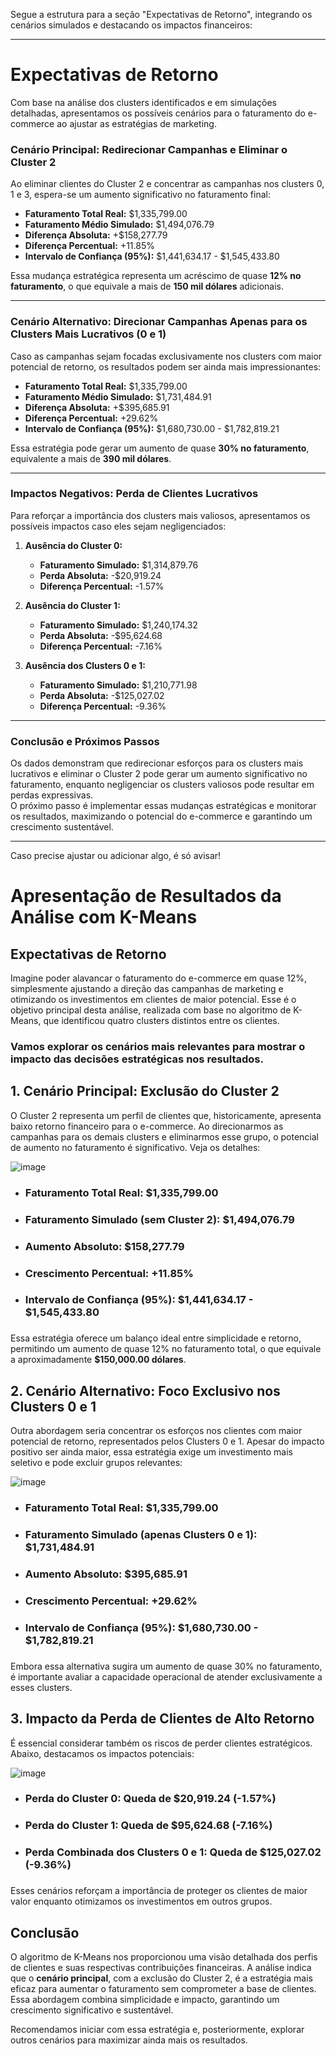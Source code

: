 Segue a estrutura para a seção "Expectativas de Retorno", integrando os cenários simulados e destacando os impactos financeiros:  

---

# **Expectativas de Retorno**  

Com base na análise dos clusters identificados e em simulações detalhadas, apresentamos os possíveis cenários para o faturamento do e-commerce ao ajustar as estratégias de marketing.  

### **Cenário Principal: Redirecionar Campanhas e Eliminar o Cluster 2**  
Ao eliminar clientes do Cluster 2 e concentrar as campanhas nos clusters 0, 1 e 3, espera-se um aumento significativo no faturamento final:  
- **Faturamento Total Real:** $1,335,799.00  
- **Faturamento Médio Simulado:** $1,494,076.79  
- **Diferença Absoluta:** +$158,277.79  
- **Diferença Percentual:** +11.85%  
- **Intervalo de Confiança (95%):** $1,441,634.17 - $1,545,433.80  

Essa mudança estratégica representa um acréscimo de quase **12% no faturamento**, o que equivale a mais de **150 mil dólares** adicionais.  

---

### **Cenário Alternativo: Direcionar Campanhas Apenas para os Clusters Mais Lucrativos (0 e 1)**  
Caso as campanhas sejam focadas exclusivamente nos clusters com maior potencial de retorno, os resultados podem ser ainda mais impressionantes:  
- **Faturamento Total Real:** $1,335,799.00  
- **Faturamento Médio Simulado:** $1,731,484.91  
- **Diferença Absoluta:** +$395,685.91  
- **Diferença Percentual:** +29.62%  
- **Intervalo de Confiança (95%):** $1,680,730.00 - $1,782,819.21  

Essa estratégia pode gerar um aumento de quase **30% no faturamento**, equivalente a mais de **390 mil dólares**.  

---

### **Impactos Negativos: Perda de Clientes Lucrativos**  
Para reforçar a importância dos clusters mais valiosos, apresentamos os possíveis impactos caso eles sejam negligenciados:  

1. **Ausência do Cluster 0:**  
   - **Faturamento Simulado:** $1,314,879.76  
   - **Perda Absoluta:** -$20,919.24  
   - **Diferença Percentual:** -1.57%  

2. **Ausência do Cluster 1:**  
   - **Faturamento Simulado:** $1,240,174.32  
   - **Perda Absoluta:** -$95,624.68  
   - **Diferença Percentual:** -7.16%  

3. **Ausência dos Clusters 0 e 1:**  
   - **Faturamento Simulado:** $1,210,771.98  
   - **Perda Absoluta:** -$125,027.02  
   - **Diferença Percentual:** -9.36%  

---

### **Conclusão e Próximos Passos**  
Os dados demonstram que redirecionar esforços para os clusters mais lucrativos e eliminar o Cluster 2 pode gerar um aumento significativo no faturamento, enquanto negligenciar os clusters valiosos pode resultar em perdas expressivas.  
O próximo passo é implementar essas mudanças estratégicas e monitorar os resultados, maximizando o potencial do e-commerce e garantindo um crescimento sustentável.  

---  

Caso precise ajustar ou adicionar algo, é só avisar!
































# Apresentação de Resultados da Análise com K-Means

## Expectativas de Retorno

Imagine poder alavancar o faturamento do e-commerce em quase 12%, simplesmente ajustando a direção das campanhas de marketing e otimizando os investimentos em clientes de maior potencial. Esse é o objetivo principal desta análise, realizada com base no algoritmo de K-Means, que identificou quatro clusters distintos entre os clientes. 

### Vamos explorar os cenários mais relevantes para mostrar o impacto das decisões estratégicas nos resultados.

## 1. Cenário Principal: Exclusão do Cluster 2

O Cluster 2 representa um perfil de clientes que, historicamente, apresenta baixo retorno financeiro para o e-commerce. Ao direcionarmos as campanhas para os demais clusters e eliminarmos esse grupo, o potencial de aumento no faturamento é significativo. Veja os detalhes:

![image](https://raw.githubusercontent.com/enzoschitini/Backup-Folder/refs/heads/MarketingCampaignOptimization/img/slide/0_1_3.png)

- ### **Faturamento Total Real:** \$1,335,799.00
- ### **Faturamento Simulado (sem Cluster 2):** \$1,494,076.79
- ### **Aumento Absoluto:** \$158,277.79
- ### **Crescimento Percentual:** +11.85%
- ### **Intervalo de Confiança (95%):** \$1,441,634.17 - \$1,545,433.80

###

Essa estratégia oferece um balanço ideal entre simplicidade e retorno, permitindo um aumento de quase 12% no faturamento total, o que equivale a aproximadamente **\$150,000.00 dólares**.

## 2. Cenário Alternativo: Foco Exclusivo nos Clusters 0 e 1

Outra abordagem seria concentrar os esforços nos clientes com maior potencial de retorno, representados pelos Clusters 0 e 1. Apesar do impacto positivo ser ainda maior, essa estratégia exige um investimento mais seletivo e pode excluir grupos relevantes:

![image](https://raw.githubusercontent.com/enzoschitini/Backup-Folder/refs/heads/MarketingCampaignOptimization/img/slide/0_1.png)

- ### **Faturamento Total Real:** \$1,335,799.00
- ### **Faturamento Simulado (apenas Clusters 0 e 1):** \$1,731,484.91
- ### **Aumento Absoluto:** \$395,685.91
- ### **Crescimento Percentual:** +29.62%
- ### **Intervalo de Confiança (95%):** \$1,680,730.00 - \$1,782,819.21

###

Embora essa alternativa sugira um aumento de quase 30% no faturamento, é importante avaliar a capacidade operacional de atender exclusivamente a esses clusters.

## 3. Impacto da Perda de Clientes de Alto Retorno

É essencial considerar também os riscos de perder clientes estratégicos. Abaixo, destacamos os impactos potenciais:

![image](https://raw.githubusercontent.com/enzoschitini/Backup-Folder/refs/heads/MarketingCampaignOptimization/img/slide/2_3.png)

- ### **Perda do Cluster 0:** Queda de \$20,919.24 (-1.57%)
- ### **Perda do Cluster 1:** Queda de \$95,624.68 (-7.16%)
- ### **Perda Combinada dos Clusters 0 e 1:** Queda de \$125,027.02 (-9.36%)

### 

Esses cenários reforçam a importância de proteger os clientes de maior valor enquanto otimizamos os investimentos em outros grupos.

###

## Conclusão

O algoritmo de K-Means nos proporcionou uma visão detalhada dos perfis de clientes e suas respectivas contribuições financeiras. A análise indica que o **cenário principal**, com a exclusão do Cluster 2, é a estratégia mais eficaz para aumentar o faturamento sem comprometer a base de clientes. Essa abordagem combina simplicidade e impacto, garantindo um crescimento significativo e sustentável.

Recomendamos iniciar com essa estratégia e, posteriormente, explorar outros cenários para maximizar ainda mais os resultados.


